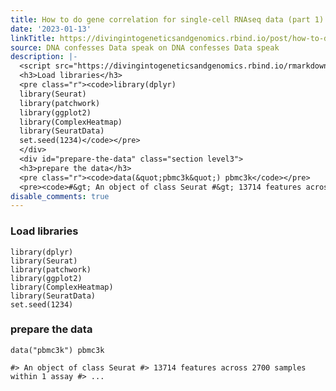 ```yaml
---
title: How to do gene correlation for single-cell RNAseq data (part 1)
date: '2023-01-13'
linkTitle: https://divingintogeneticsandgenomics.rbind.io/post/how-to-do-gene-correlation-for-single-cell-rnaseq-data-part-1/
source: DNA confesses Data speak on DNA confesses Data speak
description: |-
  <script src="https://divingintogeneticsandgenomics.rbind.io/rmarkdown-libs/header-attrs/header-attrs.js"></script> <div id="load-libraries" class="section level3">
  <h3>Load libraries</h3>
  <pre class="r"><code>library(dplyr)
  library(Seurat)
  library(patchwork)
  library(ggplot2)
  library(ComplexHeatmap)
  library(SeuratData)
  set.seed(1234)</code></pre>
  </div>
  <div id="prepare-the-data" class="section level3">
  <h3>prepare the data</h3>
  <pre class="r"><code>data(&quot;pbmc3k&quot;) pbmc3k</code></pre>
  <pre><code>#&gt; An object of class Seurat #&gt; 13714 features across 2700 samples within 1 assay #&gt; ...
disable_comments: true
---
```

<script src="https://divingintogeneticsandgenomics.rbind.io/rmarkdown-libs/header-attrs/header-attrs.js"></script> <div id="load-libraries" class="section level3">
<h3>Load libraries</h3>
<pre class="r"><code>library(dplyr)
library(Seurat)
library(patchwork)
library(ggplot2)
library(ComplexHeatmap)
library(SeuratData)
set.seed(1234)</code></pre>
</div>
<div id="prepare-the-data" class="section level3">
<h3>prepare the data</h3>
<pre class="r"><code>data(&quot;pbmc3k&quot;) pbmc3k</code></pre>
<pre><code>#&gt; An object of class Seurat #&gt; 13714 features across 2700 samples within 1 assay #&gt; ...